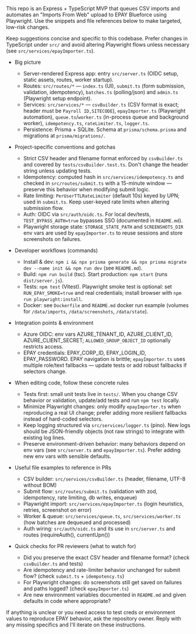 <!-- .github/copilot-instructions.md - Guidance for AI coding agents -->

This repo is an Express + TypeScript MVP that queues CSV imports and automates an "Imports From Web" upload to EPAY Blueforce using Playwright. Use the snippets and file references below to make targeted, low-risk changes.

Keep suggestions concise and specific to this codebase. Prefer changes in TypeScript under `src/` and avoid altering Playwright flows unless necessary (see `src/services/epayImporter.ts`).

- Big picture
  - Server-rendered Express app: entry `src/server.ts` (OIDC setup, static assets, routes, worker startup).
  - Routes: `src/routes/*` — `index.ts` (UI), `submit.ts` (form submission, validation, idempotency), `batches.ts` (polling/json) and `admin.ts` (Playwright setup endpoint).
  - Services: `src/services/*` — `csvBuilder.ts` (CSV format is exact; header must be `Payroll ID,SITECODE`), `epayImporter.ts` (Playwright automation), `queue.ts`/`worker.ts` (in-process queue and background worker), `idempotency.ts`, `rateLimiter.ts`, `logger.ts`.
  - Persistence: Prisma + SQLite. Schema at `prisma/schema.prisma` and migrations at `prisma/migrations/`.

- Project-specific conventions and gotchas
  - Strict CSV header and filename format enforced by `csvBuilder.ts` and covered by `tests/csvBuilder.test.ts`. Don't change the header string unless updating tests.
  - Idempotency: computed hash in `src/services/idempotency.ts` and checked in `src/routes/submit.ts` with a 15-minute window — preserve this behavior when modifying submit logic.
  - Rate limiting: `PerUserTTLRateLimiter` (default 10s) keyed by UPN; used in `submit.ts`. Keep user-keyed rate limits when altering submission flow.
  - Auth: OIDC via `src/auth/oidc.ts`. For local dev/tests, `TEST_BYPASS_AUTH=true` bypasses SSO (documented in `README.md`).
  - Playwright storage state: `STORAGE_STATE_PATH` and `SCREENSHOTS_DIR` env vars are used by `epayImporter.ts` to reuse sessions and store screenshots on failures.

- Developer workflows (commands)
  - Install & dev: `npm i && npx prisma generate && npx prisma migrate dev --name init && npm run dev` (see `README.md`).
  - Build: `npm run build` (tsc). Start production: `npm start` (runs `dist/server.js`).
  - Tests: `npm test` (Vitest). Playwright smoke test is optional: set `RUN_EPAY_SMOKE=true` and real credentials; install browser with `npm run playwright:install`.
  - Docker: see `Dockerfile` and `README.md` docker run example (volumes for `/data/imports`, `/data/screenshots`, `/data/state`).

- Integration points & environment
  - Azure OIDC: env vars AZURE_TENANT_ID, AZURE_CLIENT_ID, AZURE_CLIENT_SECRET; `ALLOWED_GROUP_OBJECT_ID` optionally restricts access.
  - EPAY credentials: EPAY_CORP_ID, EPAY_LOGIN_ID, EPAY_PASSWORD. EPAY navigation is brittle; `epayImporter.ts` uses multiple role/text fallbacks — update tests or add robust fallbacks if selectors change.

- When editing code, follow these concrete rules
  - Tests first: small unit tests live in `tests/`. When you change CSV behavior or validation, update/add tests and run `npm test` locally.
  - Minimize Playwright changes: only modify `epayImporter.ts` when reproducing a real UI change; prefer adding more resilient fallbacks instead of hard-coded selectors.
  - Keep logging structured via `src/services/logger.ts` (pino). New logs should be JSON-friendly objects (not raw strings) to integrate with existing log lines.
  - Preserve environment-driven behavior: many behaviors depend on env vars (see `src/server.ts` and `epayImporter.ts`). Prefer adding new env vars with sensible defaults.

- Useful file examples to reference in PRs
  - CSV builder: `src/services/csvBuilder.ts` (header, filename, UTF-8 without BOM)
  - Submit flow: `src/routes/submit.ts` (validation with zod, idempotency, rate limiting, db writes, enqueue)
  - Playwright import: `src/services/epayImporter.ts` (login heuristics, retries, screenshot on error)
  - Worker & queue: `src/services/queue.ts`, `src/services/worker.ts` (how batches are dequeued and processed)
  - Auth wiring: `src/auth/oidc.ts` and its use in `src/server.ts` and routes (requireAuth(), currentUpn())

- Quick checks for PR reviewers (what to watch for)
  - Did you preserve the exact CSV header and filename format? (check `csvBuilder.ts` and tests)
  - Are idempotency and rate-limiter behavior unchanged for submit flow? (check `submit.ts` + `idempotency.ts`)
  - For Playwright changes: do screenshots still get saved on failures and paths logged? (check `epayImporter.ts`)
  - Are new environment variables documented in `README.md` and given defaults in code where appropriate?

If anything is unclear or you need access to test creds or environment values to reproduce EPAY behavior, ask the repository owner. Reply with any missing specifics and I'll iterate on these instructions.
